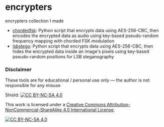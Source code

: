# encrypters
encrypters collection I made
* [chordedfsk](https://github.com/azuk4r/encrypters/tree/main/chordedfsk): Python script that encrypts data using AES-256-CBC, then encodes the encrypted data as audio using key-based pseudo-random frequency mapping with chorded FSK modulation
* [lsbstego](https://github.com/azuk4r/encrypters/tree/main/lsbstego): Python script that encrypts data using AES-256-CBC, then hides the encrypted data inside an image's pixels using key-based pseudo-random positions for LSB steganography
### Disclaimer
These tools are for educational / personal use only — the author is not responsible for any misuse

Shield: [![CC BY-NC-SA 4.0][cc-by-nc-sa-shield]][cc-by-nc-sa]

This work is licensed under a
[Creative Commons Attribution-NonCommercial-ShareAlike 4.0 International License][cc-by-nc-sa].

[![CC BY-NC-SA 4.0][cc-by-nc-sa-image]][cc-by-nc-sa]

[cc-by-nc-sa]: http://creativecommons.org/licenses/by-nc-sa/4.0/
[cc-by-nc-sa-image]: https://licensebuttons.net/l/by-nc-sa/4.0/88x31.png
[cc-by-nc-sa-shield]: https://img.shields.io/badge/License-CC%20BY--NC--SA%204.0-lightgrey.svg
